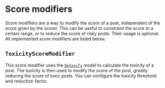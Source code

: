 # Score modifiers

Score modifiers are a way to modify the score of a post,
independent of the score given by the scorer.
This can be useful to constraint the score to a certain range,
or to reduce the score of risky posts.
Their usage is optional.
All implemented score modifiers are listed below.

## `ToxicityScoreModifier`

This score modifier uses the [`Detoxify`](https://github.com/unitaryai/detoxify)
model to calculate the toxicity of a post.
The toxicity is then used to modify the score of the post,
greatly reducing the score of toxic posts.
You can configure the toxicity threshold and reduction factor.
